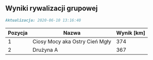 ## Wyniki rywalizacji grupowej

```markdown
Aktualizacja: 2020-06-10 13:16:40
```

Pozycja | Nazwa | Wynik [km] |
------------ | -------------  | -------------
 1 |Ciosy Mocy aka Ostry Cień Mgły | 374 
 2 |Drużyna A | 367